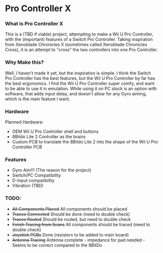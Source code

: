 # Pro Controller X

### What is Pro Controller X

This is a (TBD if viable) project, attempting to make a Wii U Pro Controller, with the (important) features of a Switch Pro Controller. Taking inspiration from Xenoblade Chronicles X (sometimes called Xenoblade Chronicles Cross), it is an attempt to "cross" the two controllers into one Pro Controller.

### Why Make this?

Well, I haven't made it yet, but the inspiration is simple. I think the Switch Pro Controller has the best features, but the Wii U Pro Controller by far has the best ergonomics. I find the Wii U Pro Controller super comfy, and want to be able to use it in emulation. While using it on PC stock is an option with software, that adds input delay, and doesn't allow for any Gyro aiming, which is the main feature I want.

### Hardware

Planned Hardware:
- OEM Wii U Pro Controller shell and buttons
- 8Bitdo Lite 2 Controller as the brains
- Custom PCB to translate the 8Bitdo Lite 2 into the shape of the Wii U Pro Controller PCB

### Features
- Gyro Aim!!! (The reason for the project)
- Switch/PC Compatibility
- D-Input compatibility
- Vibration (TBD)

### TODO:
- ~~All Components Placed~~ All components should be placed
- ~~Traces Connected~~ Should be done (need to double check)
- ~~Traces Routed~~ Should be routed, but need to double check
- ~~Finish Tracing from Scans~~ All components should be traced (need to double check)
- ~~Joystick PCBs~~ Done (resistors to be added to main board)
- ~~Antenna Tracing~~ Antenna complete - impedance for pad needed - Seems to be correct compared to the 8BitDo
